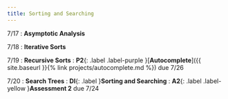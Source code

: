 ```yaml
---
title: Sorting and Searching
---
```


7/17
: **Asymptotic Analysis**

7/18
: **Iterative Sorts**

7/19
: **Recursive Sorts**
: **P2**{: .label .label-purple }[**Autocomplete**]({{ site.baseurl }}{% link projects/autocomplete.md %}) due 7/26

7/20
: **Search Trees**
: **DI**{: .label }**Sorting and Searching**
: **A2**{: .label .label-yellow }**Assessment 2** due 7/24
